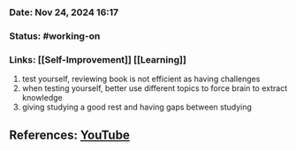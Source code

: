 ### Date: Nov 24, 2024 16:17

### Status: #working-on

### Links: [[Self-Improvement]] [[Learning]]

1. test yourself, reviewing book is not efficient as having challenges
2. when testing yourself, better use different topics to force brain to extract knowledge
3. giving studying a good rest and having gaps between studying

## References: [YouTube](https://youtu.be/TjPFZaMe2yw?si=PE5pjozo6vdLguxN)